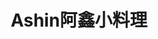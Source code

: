 ---
title: "Ashin阿鑫小料理"
description: "Ashin阿鑫小料理"
layout: shop
keywords:
  - 美食競賽
  - 台灣美食
  - 美食精選
datePublished: "2025-06-30"
dateModified: "2025-07-03"
city: "台北市"
district: "松山區"
address: "台北市松山區民權東路三段160巷19弄36號"
phone: ""
geo: "25.059432931972964, 121.54867021568873"
google_map: "https://maps.app.goo.gl/WATLuFo1jufKWuCD8"
footinder: "https://footinder.com.tw/%e5%8f%b0%e5%8c%97%e5%b8%82%e6%9d%be%e5%b1%b1%e5%8d%80/168883/"
official: "https://www.facebook.com/profile.php?id=100063999757551"
award:
  - name: "500盤"
    year: "2024"
    entries:
      - dishes:
          - "鰻魚飯"
          - "上野雞肝"
          - "水果玉米"

---